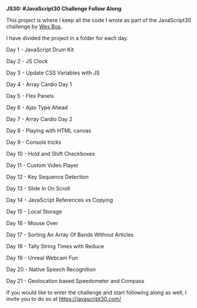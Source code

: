 <strong>JS30: #JavaScript30 Challenge Follow Along</strong>

This project is where I keep all the code I wrote as part of the JavaScript30 challenge by <a href="https://wesbos.com/">Wes Bos</a>.

I have divided the project in a folder for each day.

Day 1 - JavaScript Drum Kit

Day 2 - JS Clock

Day 3 - Update CSS Variables with JS

Day 4 - Array Cardio Day 1

Day 5 - Flex Panels

Day 6 - Ajax Type Ahead

Day 7 - Array Cardio Day 2

Day 8 - Playing with HTML canvas

Day 9 - Console tricks

Day 10 - Hold and Shift Checkboxes

Day 11 - Custom Video Player

Day 12 - Key Sequence Detection

Day 13 - Slide In On Scroll

Day 14 - JavaScript References vs Copying

Day 15 - Local Storage

Day 16 - Mouse Over

Day 17 - Sorting An Array Of Bands Without Articles

Day 18 - Tally String Times with Reduce

Day 19 - Unreal Webcam Fun

Day 20 - Native Speech Recognition

Day 21 - Geolocation based Speedometer and Compass 

If you would like to enter the challenge and start following along as well, I invite you to do so at https://javascript30.com/
